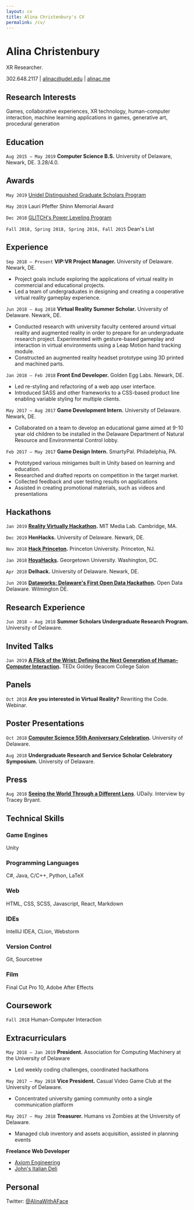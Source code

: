 ```yaml
---
layout: cv
title: Alina Christenbury's CV
permalink: /cv/
---
```


# Alina Christenbury

XR Researcher.

 302.648.2117 \| [alinac@udel.edu](https://github.com/AlinaWithAFace/alinawithaface.github.io/tree/1a9d04fc69b3ad64623cd7951e076f77f9a0135b/alinac@udel.edu) \| [alinac.me](http://alinac.me)

## Research Interests

Games, collaborative experiences, XR technology, human-computer interaction, machine learning applications in games, generative art, procedural generation

## Education

`Aug 2015 — May 2019` **Computer Science B.S.** University of Delaware, Newark, DE. 3.28/4.0.

## Awards

`May 2019` [Unidel Distinguished Graduate Scholars Program](https://grad.udel.edu/fees-and-funding/unidel-grad-scholars-award/)

`May 2019` Lauri Pfeffer Shinn Memorial Award

`Dec 2018` [GLITCH's Power Leveling Program](https://glitch.mn/powerleveling/)

`Fall 2018, Spring 2018, Spring 2016, Fall 2015` Dean's List

## Experience

`Sep 2018 — Present` **VIP:VR Project Manager.** University of Delaware. Newark, DE.

* Project goals include exploring the applications of virtual reality in commercial and educational projects.
* Led a team of undergraduates in designing and creating a cooperative virtual reality gameplay experience.

`Jun 2018 — Aug 2018` **Virtual Reality Summer Scholar.** University of Delaware. Newark, DE.

* Conducted research with university faculty centered around virtual reality and augmented reality in order to prepare for an undergraduate research project. Experimented with gesture-based gameplay and interaction in virtual environments using a Leap Motion hand tracking module.
* Constructed an augmented reality headset prototype using 3D printed and machined parts.

`Jan 2018 — Feb 2018` **Front End Developer.** Golden Egg Labs. Newark, DE.

* Led re-styling and refactoring of a web app user interface.
* Introduced SASS and other frameworks to a CSS-based product line enabling variable styling for multiple clients.

`May 2017 — Aug 2017` **Game Development Intern.** University of Delaware. Newark, DE.

* Collaborated on a team to develop an educational game aimed at 9-10 year old children to be installed in the Delaware Department of Natural Resource and Environmental Control lobby.

`Feb 2017 — May 2017` **Game Design Intern.** SmartyPal. Philadelphia, PA.

* Prototyped various minigames built in Unity based on learning and education.
* Researched and drafted reports on competition in the target market.
* Collected feedback and user testing results on applications
* Assisted in creating promotional materials, such as videos and presentations

## Hackathons

`Jan 2019` [**Reality Virtually Hackathon**](https://realityvirtuallyhack.com/)**.** MIT Media Lab. Cambridge, MA.

`Dec 2019` **HenHacks.** University of Delaware. Newark, DE.

`Nov 2018` [**Hack Princeton**](https://hackprinceton.com/)**.** Princeton University. Princeton, NJ.

`Jan 2018` [**HoyaHacks**](http://www.hoyahacks.com/)**.** Georgetown University. Washington, DC.

`Apr 2018` **Delhack.** University of Delaware. Newark, DE.

`Jun 2016` [**Dataworks: Delaware's First Open Data Hackathon**](https://www.hackathon.com/event/dataworks—delawares-first-open-data-hackathon-24040563974)**.** Open Data Delaware. Wilmington DE.

## Research Experience

`Jun 2018 — Aug 2018` **Summer Scholars Undergraduate Research Program.** University of Delaware.

## Invited Talks

`Jan 2019` [**A Flick of the Wrist: Defining the Next Generation of Human-Computer Interaction**](https://www.ted.com/tedx/events/32155)**.** TEDx Goldey Beacom College Salon

## Panels

`Oct 2018` **Are you interested in Virtual Reality?** Rewriting the Code. Webinar.

## Poster Presentations

`Oct 2018` [**Computer Science 55th Anniversary Celebration**](https://www.cis.udel.edu/55th-anniversary-celebration/)**.** University of Delaware.

`Aug 2018` **Undergraduate Research and Service Scholar Celebratory Symposium.** University of Delaware.

## Press

`Aug 2018` [**Seeing the World Through a Different Lens**](https://www.udel.edu/udaily/2018/august/alina-christenbury-virtual-reality-summer-research/). UDaily. Interview by Tracey Bryant.

## Technical Skills

### Game Engines

Unity

### Programming Languages

C\#, Java, C/C++, Python, LaTeX

### Web

HTML, CSS, SCSS, Javascript, React, Markdown

### IDEs

IntelliJ IDEA, CLion, Webstorm

### Version Control

Git, Sourcetree

### Film

Final Cut Pro 10, Adobe After Effects

## Coursework

`Fall 2018` Human-Computer Interaction

## Extracurriculars

`May 2018 — Jan 2019` **President.** Association for Computing Machinery at the University of Delaware

* Led weekly coding challenges, coordinated hackathons

`May 2017 — May 2018` **Vice President.** Casual Video Game Club at the University of Delaware.

* Concentrated university gaming community onto a single communication platform

`May 2017 — May 2018` **Treasurer.** Humans vs Zombies at the University of Delaware.

* Managed club inventory and assets acquisition, assisted in planning events

**Freelance Web Developer**

* [Axiom Engineering](https://github.com/AlinaWithAFace/alinawithaface.github.io/tree/1a9d04fc69b3ad64623cd7951e076f77f9a0135b/axeng.com)
* [John's Italian Deli](http://www.johnsitaliandeli.com/)

## Personal

Twitter: [@AlinaWithAFace](https://twitter.com/AlinaWithAFace)

